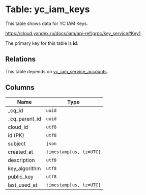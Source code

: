 # Table: yc_iam_keys

This table shows data for YC IAM Keys.

https://cloud.yandex.ru/docs/iam/api-ref/grpc/key_service#Key1

The primary key for this table is **id**.

## Relations

This table depends on [yc_iam_service_accounts](yc_iam_service_accounts.md).

## Columns

| Name          | Type          |
| ------------- | ------------- |
|_cq_id|`uuid`|
|_cq_parent_id|`uuid`|
|cloud_id|`utf8`|
|id (PK)|`utf8`|
|subject|`json`|
|created_at|`timestamp[us, tz=UTC]`|
|description|`utf8`|
|key_algorithm|`utf8`|
|public_key|`utf8`|
|last_used_at|`timestamp[us, tz=UTC]`|